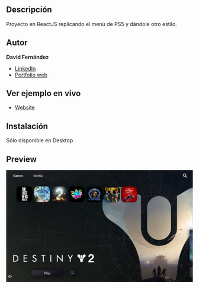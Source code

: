 ## Descripción

Proyecto en ReactJS replicando el menú de PS5 y dándole otro estilo.

## Autor

**David Fernández**

* [LinkedIn](www.linkedin.com/in/david-fernandez-comesaña)
* [Portfolio web](https://github.com/davidFCDev/virtual-folio)

## Ver ejemplo en vivo

- [Website](https://menu-ps5.netlify.app/)

## Instalación

Sólo disponible en Desktop

## Preview

![Image text](https://github.com/davidFCDev/menu-ps5-react/blob/main/src/assets/images/imagen-proyecto-6.png)
